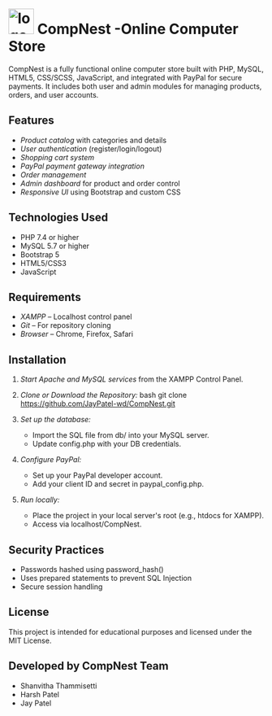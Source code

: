 # <img width="50" height="50" alt="logo" src="https://github.com/user-attachments/assets/3fa3a574-46c8-4bb2-a7be-f12fe2a2b1dc"/> CompNest -Online Computer Store


CompNest is a fully functional online computer store built with PHP, MySQL, HTML5, CSS/SCSS, JavaScript, and integrated with PayPal for secure payments. It includes both user and admin modules for managing products, orders, and user accounts.

## Features

- *Product catalog* with categories and details
- *User authentication* (register/login/logout)
- *Shopping cart system*
- *PayPal payment gateway integration*
- *Order management*
- *Admin dashboard* for product and order control
- *Responsive UI* using Bootstrap and custom CSS

## Technologies Used

- PHP 7.4 or higher
- MySQL 5.7 or higher
- Bootstrap 5
- HTML5/CSS3
- JavaScript

## Requirements

- *XAMPP* – Localhost control panel
- *Git* – For repository cloning
- *Browser* – Chrome, Firefox, Safari

## Installation

1. *Start Apache and MySQL services* from the XAMPP Control Panel.
2. *Clone or Download the Repository:*
    bash
    git clone https://github.com/JayPatel-wd/CompNest.git
    
3. *Set up the database:*
    - Import the SQL file from db/ into your MySQL server.
    - Update config.php with your DB credentials.
4. *Configure PayPal:*
    - Set up your PayPal developer account.
    - Add your client ID and secret in paypal_config.php.
5. *Run locally:*
    - Place the project in your local server's root (e.g., htdocs for XAMPP).
    - Access via localhost/CompNest.

## Security Practices

- Passwords hashed using password_hash()
- Uses prepared statements to prevent SQL Injection
- Secure session handling

## License

This project is intended for educational purposes and licensed under the MIT License.

## Developed by CompNest Team

- Shanvitha Thammisetti
- Harsh Patel
- Jay Patel
